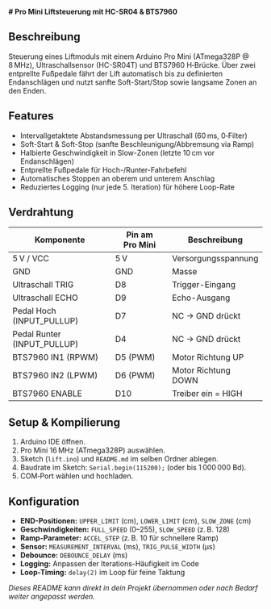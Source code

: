 **# Pro Mini Liftsteuerung mit HC-SR04 & BTS7960**

## Beschreibung

Steuerung eines Liftmoduls mit einem Arduino Pro Mini (ATmega328P @ 8 MHz), Ultraschallsensor (HC-SR04T) und BTS7960 H‑Brücke. Über zwei entprellte Fußpedale fährt der Lift automatisch bis zu definierten Endanschlägen und nutzt sanfte Soft-Start/Stop sowie langsame Zonen an den Enden.

## Features

* Intervallgetaktete Abstandsmessung per Ultraschall (60 ms, 0‑Filter)
* Soft-Start & Soft-Stop (sanfte Beschleunigung/Abbremsung via Ramp)
* Halbierte Geschwindigkeit in Slow-Zonen (letzte 10 cm vor Endanschlägen)
* Entprellte Fußpedale für Hoch-/Runter-Fahrbefehl
* Automatisches Stoppen an oberem und unterem Anschlag
* Reduziertes Logging (nur jede 5. Iteration) für höhere Loop-Rate

## Verdrahtung

| Komponente                   | Pin am Pro Mini | Beschreibung        |
| ---------------------------- | --------------- | ------------------- |
| 5 V / VCC                    | 5 V             | Versorgungsspannung |
| GND                          | GND             | Masse               |
| Ultraschall TRIG             | D8              | Trigger-Eingang     |
| Ultraschall ECHO             | D9              | Echo-Ausgang        |
| Pedal Hoch (INPUT\_PULLUP)   | D7              | NC → GND drückt     |
| Pedal Runter (INPUT\_PULLUP) | D4              | NC → GND drückt     |
| BTS7960 IN1 (RPWM)           | D5 (PWM)        | Motor Richtung UP   |
| BTS7960 IN2 (LPWM)           | D6 (PWM)        | Motor Richtung DOWN |
| BTS7960 ENABLE               | D10             | Treiber ein = HIGH  |

## Setup & Kompilierung

1. Arduino IDE öffnen.
2. Pro Mini 16 MHz (ATmega328P) auswählen.
3. Sketch (`lift.ino`) und `README.md` im selben Ordner ablegen.
4. Baudrate im Sketch: `Serial.begin(115200);` (oder bis 1 000 000 Bd).
5. COM‑Port wählen und hochladen.

## Konfiguration

* **END-Positionen:** `UPPER_LIMIT` (cm), `LOWER_LIMIT` (cm), `SLOW_ZONE` (cm)
* **Geschwindigkeiten:** `FULL_SPEED` (0–255), `SLOW_SPEED` (z. B. 128)
* **Ramp-Parameter:** `ACCEL_STEP` (z. B. 10 für schnellere Ramp)
* **Sensor:** `MEASUREMENT_INTERVAL` (ms), `TRIG_PULSE_WIDTH` (µs)
* **Debounce:** `DEBOUNCE_DELAY` (ms)
* **Logging:** Anpassen der Iterations-Häufigkeit im Code
* **Loop-Timing:** `delay(2)` im Loop für feine Taktung

*Dieses README kann direkt in dein Projekt übernommen oder nach Bedarf weiter angepasst werden.*
